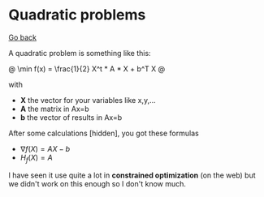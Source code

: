 # Quadratic problems

[Go back](..)

A quadratic problem is something like this:

@
\min f(x) = \frac{1}{2} X^t * A * X + b^T X
@

with

* **X** the vector for your variables like x,y,...
* **A** the matrix in Ax=b
* **b** the vector of results in Ax=b

After some calculations [hidden], you got these formulas

* $\nabla f(X) = AX-b$
* $H_{f}(X) = A$

I have seen it use quite a lot in **constrained optimization** (on the web) but we didn't work on this enough so I don't know much.